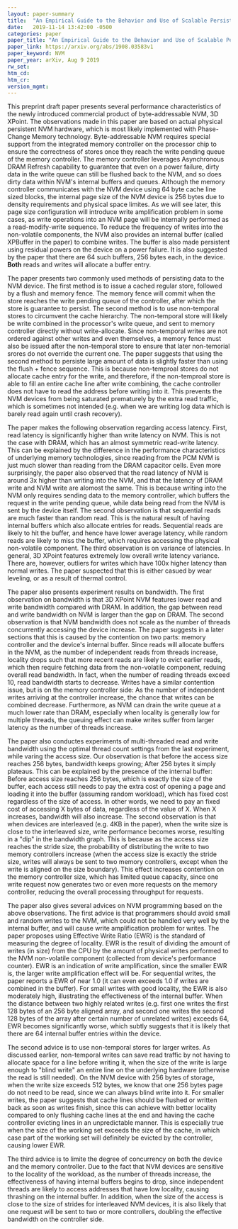 ```yaml
---
layout: paper-summary
title:  "An Empirical Guide to the Behavior and Use of Scalable Persistent Memory"
date:   2019-11-14 13:42:00 -0500
categories: paper
paper_title: "An Empirical Guide to the Behavior and Use of Scalable Persistent Memory"
paper_link: https://arxiv.org/abs/1908.03583v1
paper_keyword: NVM
paper_year: arXiv, Aug 9 2019
rw_set:
htm_cd:
htm_cr:
version_mgmt:
---
```


This preprint draft paper presents several performance characteristics of the newly introduced commercial product of 
byte-addressable NVM, 3D XPoint. The observations made in this paper are based on actual physical persistent NVM hardware, 
which is most likely implemented with Phase-Change Memory technology. Byte-addressable NVM requires special support
from the integrated memory controller on the processor chip to ensure the correctness of stores once they reach
the write pending queue of the memory controller. The memory controller leverages Asynchronous DRAM Refresh capability
to guarantee that even on a power failure, dirty data in the write queue can still be flushed back to the NVM, and so does
dirty data within NVM's internal buffers and queues. Although the memory controller communicates with the NVM device
using 64 byte cache line sized blocks, the internal page size of the NVM device is 256 bytes due to density requirements
and physical space limites. As we will see later, this page size configuration will introduce write amplification
problem in some cases, as write operations into an NVM page will be internally performed as a read-modify-write sequence. 
To reduce the frequency of writes into the non-volatile components, the NVM also provides an internal buffer (called XPBuffer
in the paper) to combine writes. The buffer is also made persistent using residual powers on the device on a power failure. 
It is also suggested by the paper that there are 64 such buffers, 256 bytes each, in the device. **Both** reads and writes 
will allocate a buffer entry. 

The paper presents two commonly used methods of persisting data to the NVM device. The first method is to issue a cached
regular store, followed by a flush and memory fence. The memory fence will commit when the store reaches the write 
pending queue of the controller, after which the store is guarantee to persist. The second method is to use non-temporal
stores to circumvent the cache hierarchy. The non-temporal store will likely be write combined in the processor's write queue,
and sent to memory controller directly without write-allocate. Since non-temporal writes are not ordered against other
writes and even themselves, a memory fence must also be issued after the non-temporal store to ensure that later non-temorial
srores do not override the current one. The paper suggests that using the second method to persiste large amount of data 
is slightly faster than using the flush + fence sequence. This is because non-temproal stores do not allocate cache entry
for the write, and therefore, if the non-temproal store is able to fill an entire cache line after write combining,
the cache controller does not have to read the address before writing into it. This prevents the NVM devices from being
saturated prematurely by the extra read traffic, which is sometimes not intended (e.g. when we are writing log data
which is barely read again until crash recovery).

The paper makes the following observation regarding access latency. First, read latency is significantly higher than write
latency on NVM. This is not the case with DRAM, which has an almost symmetric read-write latency. This can be explained 
by the difference in the performance characteristics of underlying memory technologies, since reading from the PCM NVM
is just much slower than reading from the DRAM capacitor cells. Even more surprisingly, the paper also observed that 
the read latency of NVM is around 3x higher than writing into the NVM, and that the latency of DRAM write and NVM write
are alomost the same. This is because writing into the NVM only requires sending data to the memory controller, which buffers
the request in the write pending queue, while data being read from the NVM is sent by the device itself. The second observation
is that sequential reads are much faster than random read. This is the natural result of having internal buffers which
also allocate entries for reads. Sequential reads are likely to hit the buffer, and hence have lower average latency,
while random reads are likely to miss the buffer, which requires accessing the physical non-volatile component. The third
observation is on variance of latencies. In general, 3D XPoint features extremely low overall write latency variance. There 
are, however, outliers for writes which have 100x higher latency than normal writes. The paper suspected that this is either
casued by wear leveling, or as a result of thermal control.

The paper also presents experiment results on bandwidth. The first observation on bandwidth is that 3D XPoint NVM features
lower read and write bandwidth compared with DRAM. In addition, the gap between read and write bandwidth on NVM is larger
than the gap on DRAM. The second observation is that NVM bandwidth does not scale as the number of threads concurrently
accessing the device increase. The paper suggests in a later sections that this is caused by the contention on two parts:
memory controller and the device's internal buffer. Since reads will allocate buffers in the NVM, as the number of independent
reads from threads increase, locality drops such that more recent reads are likely to evict earlier reads, which then 
require fetching data from the non-volatile component, reduing overall read bandwidth. In fact, when the number of reading
threads exceed 10, read bandwidth starts to decrease. Writes have a similar contention issue, but is on the memory controller
side: As the number of independent writes arriving at the controller increase, the chance that writes can be combined decrease.
Furthermore, as NVM can drain the write queue at a much lower rate than DRAM, especially when locality is generally low
for multiple threads, the queuing effect can make writes suffer from larger latency as the number of threads increase.

The paper also conductes experiments of multi-threaded read and write bandwidth using the optimal thread count settings
from the last experiment, while varing the access size. Our observation is that before the access size reaches 256 bytes,
bandwidth keeps growing; After 256 bytes it simply plateaus. This can be explained by the presence of the internal buffer:
Before access size reaches 256 bytes, which is exactly the size of the buffer, each access still needs to pay the 
extra cost of opening a page and loading it into the buffer (assuming random workload), which has fixed cost regardless
of the size of access. In other words, we need to pay an fixed cost of accessing X bytes of data, regardless of the 
value of X. When X increases, bandwidth will also increase. The second observation is that when devices are interleaved
(e.g. 4KB in the paper), when the write size is close to the interleaved size, write performance becomes worse, resulting
in a "dip" in the bandwidth graph. This is because as the access size reaches the stride size, the probability of distributing
the write to two memory controllers increase (when the access size is exactly the stride size, writes will always be sent 
to two memory controllers, except when the write is aligned on the size boundary). This effect increases contention on
the memory controller size, which has limited queue capacity, since one write request now generates two or even more 
requests on the memory controller, reducing the overall processing throughput for requests. 

The paper also gives several advices on NVM programming based on the above observations. The first advice is that programmers
should avoid small and random writes to the NVM, which could not be handled very well by the internal buffer, and will
cause write amplification problem for writes. The paper proposes using Effective Write Ratio (EWR) is the standard of 
measuring the degree of locality. EWR is the result of dividing the amount of writes (in size) from the CPU by the amount
of physical writes performed to the NVM non-volatile component (collected from device's performance counter). EWR is an 
indication of write amplification, since the smaller EWR is, the larger write amplification effect will be. For sequential
writes, the paper reports a EWR of near 1.0 (it can even exceeds 1.0 if writes are combined in the buffer). For small writes
with good locality, the EWR is also moderately high, illustrating the effectiveness of the internal buffer. When the distance
between two highly related writes (e.g. first one writes the first 128 bytes of an 256 byte aligned array, and second one
writes the second 128 bytes of the array after certain number of unrelated writes) exceeds 64, EWR becomes significantly
worse, which subtly suggests that it is likely that there are 64 internal buffer entries within the device. 

The second advice is to use non-temporal stores for larger writes. As discussed earlier, non-temporal writes can save 
read traffic by not having to allocate space for a line before writing it, when the size of the write is large enough to 
"blind write" an entire line on the underlying hardware (otherwise the read is still needed). On the NVM device with 256 
bytes of storage, when the write size exceeds 512 bytes, we know that one 256 bytes page do not need to be read, since we 
can always blind write into it. For smaller writes, the paper suggests that cache lines should be flushed or written back
as soon as writes finish, since this can achieve with better locality compared to only flushing cache lines at the end
and having the cache controller evicting lines in an unpredictable manner. This is especially true when the size 
of the working set exceeds the size of the cache, in which case part of the working set will definitely be evicted by
the controller, causing lower EWR.

The third advice is to limite the degree of concurrency on both the device and the memory controller. Due to the fact
that NVM devices are sensitive to the locality of the workload, as the number of threads increase, the effectiveness
of having internal buffers begins to drop, since independent threads are likely to access addresses that have low
locality, causing thrashing on the internal buffer. In addition, when the size of the access is close to the size
of strides for interleaved NVM devices, it is also likely that one request will be sent to two or more controllers,
doubling the effective bandwidth on the controller side. 